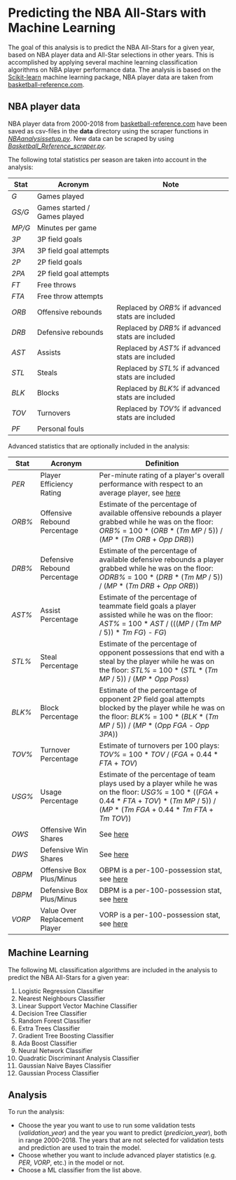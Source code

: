 # Predicting the NBA All-Stars with Machine Learning

The goal of this analysis is to predict the NBA All-Stars for a given year, based on NBA player data and All-Star selections in other years. This is accomplished by applying several machine learning classification algorithms on NBA player performance data. The analysis is based on the [Scikit-learn](http://scikit-learn.org) machine learning package, NBA player data are taken from [basketball-reference.com](https://www.basketball-reference.com). 

## NBA player data

NBA player data from 2000-2018 from [basketball-reference.com](https://www.basketball-reference.com) have been saved as csv-files in the **data** directory using the scraper functions in [*NBAanalysissetup.py*](NBAanalysissetup.py). New data can be scraped by using [*Basketball_Reference_scraper.py*](Basketball_Reference_scraper.py). 

The following total statistics per season are taken into account in the analysis:

| Stat   | Acronym | Note |
|--------|---------|------|
| *G*    | Games played |
| *GS/G* | Games started / Games played |
| *MP/G* | Minutes per game |
| *3P*   | 3P field goals |
| *3PA*  | 3P field goal attempts |
| *2P*   | 2P field goals |
| *2PA*  | 2P field goal attempts |
| *FT*   | Free throws |
| *FTA*  | Free throw attempts |
| *ORB*  | Offensive rebounds | Replaced by *ORB%* if advanced stats are included |
| *DRB*  | Defensive rebounds | Replaced by *DRB%* if advanced stats are included |
| *AST*  | Assists | Replaced by *AST%* if advanced stats are included |
| *STL*  | Steals | Replaced by *STL%* if advanced stats are included |
| *BLK*  | Blocks | Replaced by *BLK%* if advanced stats are included |
| *TOV*  | Turnovers | Replaced by *TOV%* if advanced stats are included |
| *PF*   | Personal fouls |

Advanced statistics that are optionally included in the analysis:

| Stat  | Acronym | Definition |
|-------|---------|-------------|
| *PER* | Player Efficiency Rating | Per-minute rating of a player's overall performance with respect to an average player, see [here](https://www.basketball-reference.com/about/per.html)
| *ORB%* | Offensive Rebound Percentage | Estimate of the percentage of available offensive rebounds a player grabbed while he was on the floor: *ORB%* = 100 * (*ORB* * (*Tm MP* / 5)) / (*MP* * (*Tm ORB* + *Opp DRB*)) |
| *DRB%* | Defensive Rebound Percentage | Estimate of the percentage of available defensive rebounds a player grabbed while he was on the floor: *ODRB%* = 100 * (*DRB* * (*Tm MP* / 5)) / (*MP* * (*Tm DRB* + *Opp ORB*)) |
| *AST%* | Assist Percentage | Estimate of the percentage of teammate field goals a player assisted while he was on the floor: *AST%* = 100 * *AST* / (((*MP* / (*Tm MP* / 5)) * *Tm FG*) - *FG*) |
| *STL%* | Steal Percentage | Estimate of the percentage of opponent possessions that end with a steal by the player while he was on the floor: *STL%* = 100 * (*STL* * (*Tm MP* / 5)) / (*MP* * *Opp Poss*) |
| *BLK%* | Block Percentage | Estimate of the percentage of opponent 2P field goal attempts blocked by the player while he was on the floor: *BLK%* = 100 * (*BLK* * (*Tm MP* / 5)) / (*MP* * (*Opp FGA* - *Opp 3PA*)) |
| *TOV%* | Turnover Percentage | Estimate of turnovers per 100 plays: *TOV%* = 100 * *TOV* / (*FGA* + 0.44 * *FTA* + *TOV*) |
| *USG%* | Usage Percentage | Estimate of the percentage of team plays used by a player while he was on the floor: *USG%* = 100 * ((*FGA* + 0.44 * *FTA* + *TOV*) * (*Tm MP* / 5)) / (*MP* * (*Tm FGA* + 0.44 * *Tm FTA* + *Tm TOV*)) |
| *OWS* | Offensive Win Shares | See [here](https://www.basketball-reference.com/about/ws.html)
| *DWS* | Defensive Win Shares | See [here](https://www.basketball-reference.com/about/ws.html)
| *OBPM* | Offensive Box Plus/Minus | OBPM is a per-100-possession stat, see [here](https://www.basketball-reference.com/about/bpm.html)
| *DBPM* | Defensive Box Plus/Minus | DBPM is a per-100-possession stat, see [here](https://www.basketball-reference.com/about/bpm.html)
| *VORP* | Value Over Replacement Player | VORP is a per-100-possession stat, see [here](https://www.basketball-reference.com/about/bpm.html) |

## Machine Learning

The following ML classification algorithms are included in the analysis to predict the NBA All-Stars for a given year:

1. Logistic Regression Classifier
2. Nearest Neighbours Classifier
3. Linear Support Vector Machine Classifier
4. Decision Tree Classifier
5. Random Forest Classifier
6. Extra Trees Classifier
7. Gradient Tree Boosting Classifier
8. Ada Boost Classifier
9. Neural Network Classifier
10. Quadratic Discriminant Analysis Classifier
11. Gaussian Naive Bayes Classifier
12. Gaussian Process Classifier

## Analysis

To run the analysis:

- Choose the year you want to use to run some validation tests (*validation_year*) and the year you want to predict (*predicion_year*), both in range 2000-2018. The years that are not selected for validation tests and prediction are used to train the model.
- Choose whether you want to include advanced player statistics (e.g. *PER*, *VORP*, etc.) in the model or not.
- Choose a ML classifier from the list above.
